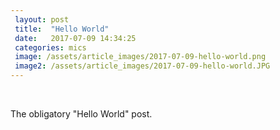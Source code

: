 ```yaml
---
 layout: post
 title:  "Hello World"
 date:   2017-07-09 14:34:25
 categories: mics
 image: /assets/article_images/2017-07-09-hello-world.png
 image2: /assets/article_images/2017-07-09-hello-world.JPG
---
```

<br />

 The obligatory "Hello World" post. <br />



